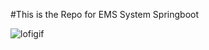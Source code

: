 #This is the Repo for EMS System Springboot


![lofigif]([https://www.icegif.com/wp-content/uploads/2021/11/icegif-612.gif](https://miro.medium.com/v2/resize:fit:1400/1*MmlUmaa0oRxkQXzrKghdMQ.gif)https://miro.medium.com/v2/resize:fit:1400/1*MmlUmaa0oRxkQXzrKghdMQ.gif)
